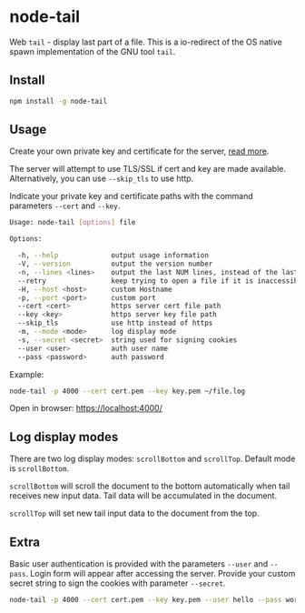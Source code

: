 ﻿node-tail
=========

  Web `tail` - display last part of a file. This is a io-redirect of the OS native spawn implementation of the GNU tool `tail`.

Install
-------

```bash
npm install -g node-tail
```

Usage
-----

Create your own private key and certificate for the server, [read more](http://nodejs.org/api/tls.html).

The server will attempt to use TLS/SSL if cert and key are made available. Alternatively, you can use `--skip_tls` to use http.

Indicate your private key and certificate paths with the command parameters `--cert` and `--key`.

```bash
Usage: node-tail [options] file

Options:

  -h, --help             output usage information
  -V, --version          output the version number
  -n, --lines <lines>    output the last NUM lines, instead of the last 10
  --retry                keep trying to open a file if it is inaccessible
  -H, --host <host>      custom Hostname
  -p, --port <port>      custom port
  --cert <cert>          https server cert file path
  --key <key>            https server key file path
  --skip_tls             use http instead of https
  -m, --mode <mode>      log display mode
  -s, --secret <secret>  string used for signing cookies
  --user <user>          auth user name
  --pass <password>      auth password
```

Example:

```bash
node-tail -p 4000 --cert cert.pem --key key.pem ~/file.log
```

Open in browser: [https://localhost:4000/](https://localhost:4000/)

Log display modes
-----------------

There are two log display modes: `scrollBottom` and `scrollTop`. Default mode is `scrollBottom`.

`scrollBottom` will scroll the document to the bottom automatically when tail receives new input data. Tail data will be accumulated in the document.

`scrollTop` will set new tail input data to the document from the top.

Extra
-----

Basic user authentication is provided with the parameters `--user` and `--pass`.
Login form will appear after accessing the server.
Provide your custom secret string to sign the cookies with parameter `--secret`.

```bash
node-tail -p 4000 --cert cert.pem --key key.pem --user hello --pass world --secret helloworld ~/file.log
```
